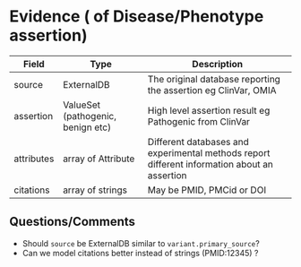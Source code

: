 # Evidence ( of Disease/Phenotype assertion)

| Field             | Type            | Description
|-------------------|-----------------|---------------------
| source            | ExternalDB         | The original database reporting the assertion eg ClinVar, OMIA
| assertion         | ValueSet (pathogenic, benign etc)| High level assertion result eg Pathogenic from ClinVar
| attributes        | array of Attribute | Different databases and experimental methods report different information about an assertion
| citations         | array of strings | May be PMID, PMCid or DOI

## Questions/Comments
* Should `source` be ExternalDB similar to `variant.primary_source`?
* Can we model citations better instead of strings (PMID:12345) ?





